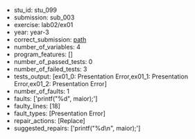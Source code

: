 - stu_id: stu_099	       
- submission: sub_003
- exercise: lab02/ex01
- year: year-3
- correct_submission: [path](https://github.com/pmorvalho/C-Pack-IPAs/blob/main/correct_submissions/year-3/lab02/ex01/ex01-stu_099-sub_001)
- number_of_variables: 4
- program_features: [] 
- number_of_passed_tests: 0
- number_of_failed_tests: 3
- tests_output: [ex01_0: Presentation Error,ex01_1: Presentation Error,ex01_2: Presentation Error]
- number_of_faults: 1
- faults: ['printf("%d", maior);']
- faulty_lines: [18]
- fault_types: [Presentation Error]
- repair_actions: [Replace] 
- suggested_repairs: ['printf("%d\n", maior);']
